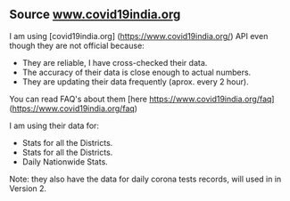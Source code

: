 ## Source www.covid19india.org

I am using [covid19india.org] (https://www.covid19india.org/) API even though they are not official because:

* They are reliable, I have cross-checked their data.
* The accuracy of their data is close enough to actual numbers.
* They are updating their data frequently (aprox. every 2 hour).




You can read FAQ's about them [here https://www.covid19india.org/faq] (https://www.covid19india.org/faq)


I am using their data for:
- Stats for all the Districts.
- Stats for all the Districts.
- Daily Nationwide Stats.


Note: they also have the data for daily corona tests records, will used in in Version 2.